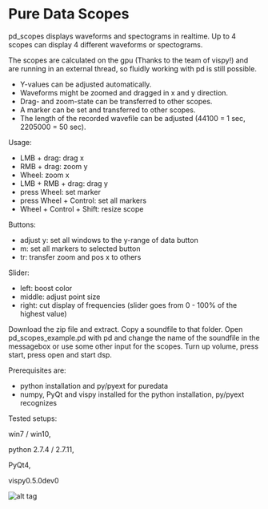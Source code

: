 # Pure Data Scopes

pd_scopes displays waveforms and spectograms in realtime.
Up to 4 scopes can display 4 different waveforms or spectograms.

The scopes are calculated on the gpu (Thanks to the team of vispy!) and are running in an external thread, so fluidly working with pd is still possible.

- Y-values can be adjusted automatically.
- Waveforms might be zoomed and dragged in x and y direction.
- Drag- and zoom-state can be transferred to other scopes.
- A marker can be set and transferred to other scopes.
- The length of the recorded wavefile can be adjusted (44100 = 1 sec, 2205000 = 50 sec). 

Usage:
* LMB + drag:    drag x
* RMB + drag:    zoom y
* Wheel: zoom x
* LMB + RMB + drag: drag y
* press Wheel: set marker
* press Wheel + Control: set all markers
* Wheel + Control + Shift: resize scope

Buttons: 
* adjust y: set all windows to the y-range of data button 
* m: set all markers to selected button 
* tr: transfer zoom and pos x to others 

Slider: 
* left: boost color 
* middle: adjust point size 
* right: cut display of frequencies (slider goes from 0 - 100% of the highest value)



Download the zip file and extract.
Copy a soundfile to that folder.
Open pd_scopes_example.pd with pd and change the name of the soundfile in the messagebox or use some other input for the scopes.
Turn up volume, press start, press open and start dsp.


Prerequisites are:
- python installation and py/pyext for puredata
- numpy, PyQt and vispy installed for the python installation, py/pyext recognizes
 

Tested setups:

win7 / win10, 

python 2.7.4 / 2.7.11, 

PyQt4, 

vispy0.5.0dev0



![alt tag](https://github.com/XRoemer/Pure-Data-Realtime-Scopes/blob/master/images/scope_and_spectogram2.png)


